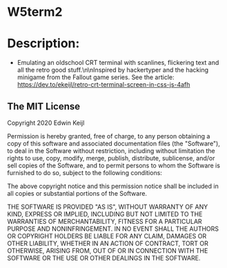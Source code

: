 # W5term2

# Description:
* Emulating an oldschool CRT terminal  with scanlines, flickering text and all the retro good stuff.\n\nInspired by hackertyper and the hacking minigame from the Fallout game series.
See the article: 
https://dev.to/ekeijl/retro-crt-terminal-screen-in-css-js-4afh

## The MIT License
Copyright 2020 Edwin Keijl

Permission is hereby granted, free of charge, to any person obtaining a copy of this software and associated documentation files (the "Software"), to deal in the Software without restriction, including without limitation the rights to use, copy, modify, merge, publish, distribute, sublicense, and/or sell copies of the Software, and to permit persons to whom the Software is furnished to do so, subject to the following conditions:

The above copyright notice and this permission notice shall be included in all copies or substantial portions of the Software.

THE SOFTWARE IS PROVIDED "AS IS", WITHOUT WARRANTY OF ANY KIND, EXPRESS OR IMPLIED, INCLUDING BUT NOT LIMITED TO THE WARRANTIES OF MERCHANTABILITY, FITNESS FOR A PARTICULAR PURPOSE AND NONINFRINGEMENT. IN NO EVENT SHALL THE AUTHORS OR COPYRIGHT HOLDERS BE LIABLE FOR ANY CLAIM, DAMAGES OR OTHER LIABILITY, WHETHER IN AN ACTION OF CONTRACT, TORT OR OTHERWISE, ARISING FROM, OUT OF OR IN CONNECTION WITH THE SOFTWARE OR THE USE OR OTHER DEALINGS IN THE SOFTWARE.
